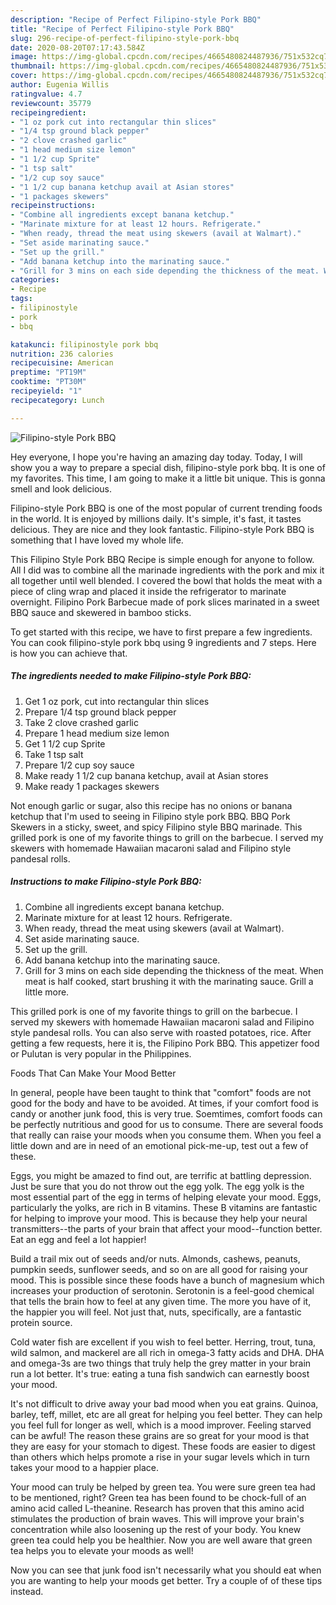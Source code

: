 ```yaml
---
description: "Recipe of Perfect Filipino-style Pork BBQ"
title: "Recipe of Perfect Filipino-style Pork BBQ"
slug: 296-recipe-of-perfect-filipino-style-pork-bbq
date: 2020-08-20T07:17:43.584Z
image: https://img-global.cpcdn.com/recipes/4665480824487936/751x532cq70/filipino-style-pork-bbq-recipe-main-photo.jpg
thumbnail: https://img-global.cpcdn.com/recipes/4665480824487936/751x532cq70/filipino-style-pork-bbq-recipe-main-photo.jpg
cover: https://img-global.cpcdn.com/recipes/4665480824487936/751x532cq70/filipino-style-pork-bbq-recipe-main-photo.jpg
author: Eugenia Willis
ratingvalue: 4.7
reviewcount: 35779
recipeingredient:
- "1 oz pork cut into rectangular thin slices"
- "1/4 tsp ground black pepper"
- "2 clove crashed garlic"
- "1 head medium size lemon"
- "1 1/2 cup Sprite"
- "1 tsp salt"
- "1/2 cup soy sauce"
- "1 1/2 cup banana ketchup avail at Asian stores"
- "1 packages skewers"
recipeinstructions:
- "Combine all ingredients except banana ketchup."
- "Marinate mixture for at least 12 hours. Refrigerate."
- "When ready, thread the meat using skewers (avail at Walmart)."
- "Set aside marinating sauce."
- "Set up the grill."
- "Add banana ketchup into the marinating sauce."
- "Grill for 3 mins on each side depending the thickness of the meat. When meat is half cooked, start brushing it with the marinating sauce. Grill a little more."
categories:
- Recipe
tags:
- filipinostyle
- pork
- bbq

katakunci: filipinostyle pork bbq 
nutrition: 236 calories
recipecuisine: American
preptime: "PT19M"
cooktime: "PT30M"
recipeyield: "1"
recipecategory: Lunch

---
```



![Filipino-style Pork BBQ](https://img-global.cpcdn.com/recipes/4665480824487936/751x532cq70/filipino-style-pork-bbq-recipe-main-photo.jpg)

Hey everyone, I hope you're having an amazing day today. Today, I will show you a way to prepare a special dish, filipino-style pork bbq. It is one of my favorites. This time, I am going to make it a little bit unique. This is gonna smell and look delicious.

Filipino-style Pork BBQ is one of the most popular of current trending foods in the world. It is enjoyed by millions daily. It's simple, it's fast, it tastes delicious. They are nice and they look fantastic. Filipino-style Pork BBQ is something that I have loved my whole life.

This Filipino Style Pork BBQ Recipe is simple enough for anyone to follow. All I did was to combine all the marinade ingredients with the pork and mix it all together until well blended. I covered the bowl that holds the meat with a piece of cling wrap and placed it inside the refrigerator to marinate overnight. Filipino Pork Barbecue made of pork slices marinated in a sweet BBQ sauce and skewered in bamboo sticks.


To get started with this recipe, we have to first prepare a few ingredients. You can cook filipino-style pork bbq using 9 ingredients and 7 steps. Here is how you can achieve that.

<!--inarticleads1-->

##### The ingredients needed to make Filipino-style Pork BBQ:

1. Get 1 oz pork, cut into rectangular thin slices
1. Prepare 1/4 tsp ground black pepper
1. Take 2 clove crashed garlic
1. Prepare 1 head medium size lemon
1. Get 1 1/2 cup Sprite
1. Take 1 tsp salt
1. Prepare 1/2 cup soy sauce
1. Make ready 1 1/2 cup banana ketchup, avail at Asian stores
1. Make ready 1 packages skewers


Not enough garlic or sugar, also this recipe has no onions or banana ketchup that I&#39;m used to seeing in Filipino style pork BBQ. BBQ Pork Skewers in a sticky, sweet, and spicy Filipino style BBQ marinade. This grilled pork is one of my favorite things to grill on the barbecue. I served my skewers with homemade Hawaiian macaroni salad and Filipino style pandesal rolls. 

<!--inarticleads2-->

##### Instructions to make Filipino-style Pork BBQ:

1. Combine all ingredients except banana ketchup.
1. Marinate mixture for at least 12 hours. Refrigerate.
1. When ready, thread the meat using skewers (avail at Walmart).
1. Set aside marinating sauce.
1. Set up the grill.
1. Add banana ketchup into the marinating sauce.
1. Grill for 3 mins on each side depending the thickness of the meat. When meat is half cooked, start brushing it with the marinating sauce. Grill a little more.


This grilled pork is one of my favorite things to grill on the barbecue. I served my skewers with homemade Hawaiian macaroni salad and Filipino style pandesal rolls. You can also serve with roasted potatoes, rice. After getting a few requests, here it is, the Filipino Pork BBQ. This appetizer food or Pulutan is very popular in the Philippines. 

Foods That Can Make Your Mood Better


In general, people have been taught to think that "comfort" foods are not good for the body and have to be avoided. At times, if your comfort food is candy or another junk food, this is very true. Soemtimes, comfort foods can be perfectly nutritious and good for us to consume. There are several foods that really can raise your moods when you consume them. When you feel a little down and are in need of an emotional pick-me-up, test out a few of these.

Eggs, you might be amazed to find out, are terrific at battling depression. Just be sure that you do not throw out the egg yolk. The egg yolk is the most essential part of the egg in terms of helping elevate your mood. Eggs, particularly the yolks, are rich in B vitamins. These B vitamins are fantastic for helping to improve your mood. This is because they help your neural transmitters--the parts of your brain that affect your mood--function better. Eat an egg and feel a lot happier!

Build a trail mix out of seeds and/or nuts. Almonds, cashews, peanuts, pumpkin seeds, sunflower seeds, and so on are all good for raising your mood. This is possible since these foods have a bunch of magnesium which increases your production of serotonin. Serotonin is a feel-good chemical that tells the brain how to feel at any given time. The more you have of it, the happier you will feel. Not just that, nuts, specifically, are a fantastic protein source.

Cold water fish are excellent if you wish to feel better. Herring, trout, tuna, wild salmon, and mackerel are all rich in omega-3 fatty acids and DHA. DHA and omega-3s are two things that truly help the grey matter in your brain run a lot better. It's true: eating a tuna fish sandwich can earnestly boost your mood. 

It's not difficult to drive away your bad mood when you eat grains. Quinoa, barley, teff, millet, etc are all great for helping you feel better. They can help you feel full for longer as well, which is a mood improver. Feeling starved can be awful! The reason these grains are so great for your mood is that they are easy for your stomach to digest. These foods are easier to digest than others which helps promote a rise in your sugar levels which in turn takes your mood to a happier place.

Your mood can truly be helped by green tea. You were sure green tea had to be mentioned, right? Green tea has been found to be chock-full of an amino acid called L-theanine. Research has proven that this amino acid stimulates the production of brain waves. This will improve your brain's concentration while also loosening up the rest of your body. You knew green tea could help you be healthier. Now you are well aware that green tea helps you to elevate your moods as well!

Now you can see that junk food isn't necessarily what you should eat when you are wanting to help your moods get better. Try  a  couple of  of  these  tips  instead.

